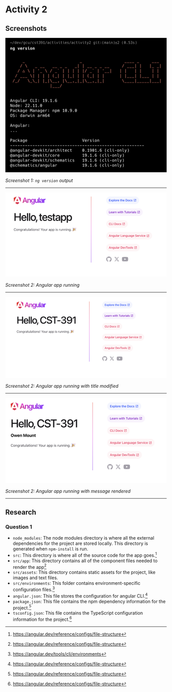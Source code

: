 # Activity 2

## Screenshots

![](screenshots/a2s1.png)

*Screenshot 1: `ng version` output*

---

![](screenshots/a2s2.png)

*Screenshot 2: Angular app running*

---

![](screenshots/a2s3.png)

*Screenshot 2: Angular app running with title modified*

---

![](screenshots/a2s4.png)

*Screenshot 2: Angular app running with message rendered*

---

## Research

### Question 1
- `node_modules`: The node modules directory is where all the external dependencies for the project are stored locally. This directory is generated when `npm-install` is run.
- `src`: This directory is where all of the source code for the app goes.[^1]
- `src/app`: This directory contains all of the component files needed to render the app[^1]
- `src/assets`: This directory contains static assets for the project, like images and text files.
- `src/environments`: This folder contains environment-specific configuration files.[^2]
- `angular.json`: This file stores the configuration for angular CLI.[^1]
- `package.json`: This file contains the npm dependency information for the project.[^1]
- `tsconfig.json`: This file contains the TypeScript configuration information for the project.[^1]

[^1]: https://angular.dev/reference/configs/file-structure
[^2]: https://angular.dev/tools/cli/environments